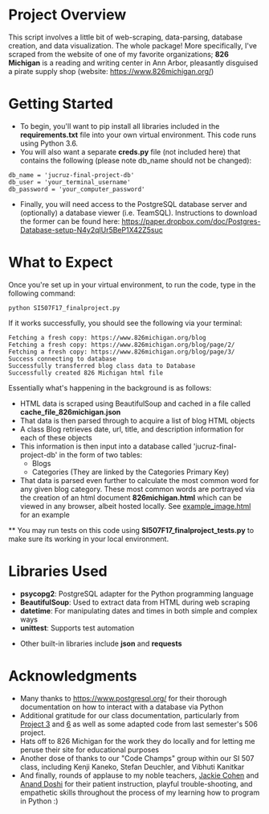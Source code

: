 # Project Overview
This script involves a little bit of web-scraping, data-parsing, database creation, and data visualization. The whole package! More specifically, I've scraped from the website of one of my favorite organizations; **826 Michigan** is a reading and writing center in Ann Arbor, pleasantly disguised a pirate supply shop (website: https://www.826michigan.org/)  

# Getting Started
- To begin, you'll want to pip install all libraries included in the **requirements.txt** file into your own virtual environment. This code runs using Python 3.6.
- You will also want a separate **creds.py** file (not included here) that contains the following (please note db_name should not be changed):

```
db_name = 'jucruz-final-project-db'
db_user = 'your_terminal_username'
db_password = 'your_computer_password'
```
- Finally, you will need access to the PostgreSQL database server and (optionally) a database viewer (i.e. TeamSQL). Instructions to download the former can be found here: https://paper.dropbox.com/doc/Postgres-Database-setup-N4y2qlUr5BeP1X42Z5suc

# What to Expect
Once you're set up in your virtual environment, to run the code, type in the following command:
```
python SI507F17_finalproject.py
```
If it works successfully, you should see the following via your terminal:
```
Fetching a fresh copy: https://www.826michigan.org/blog
Fetching a fresh copy: https://www.826michigan.org/blog/page/2/
Fetching a fresh copy: https://www.826michigan.org/blog/page/3/
Success connecting to database
Successfully transferred blog class data to Database
Successfully created 826 Michigan html file
```
Essentially what's happening in the background is as follows:
- HTML data is scraped using BeautifulSoup and cached in a file called **cache_file_826michigan.json**
- That data is then parsed through to acquire a list of blog HTML objects
- A class Blog retrieves date, url, title, and description information for each of these objects
- This information is then input into a database called 'jucruz-final-project-db' in the form of two tables:
  - Blogs
  - Categories (They are linked by the Categories Primary Key)
- That data is parsed even further to calculate the most common word for any given blog category. These most common words are portrayed via the creation of an html document **826michigan.html** which can be viewed in any browser, albeit hosted locally. See [example_image.html](example_image.html) for an example


** You may run tests on this code using **SI507F17_finalproject_tests.py** to make sure its working in your local environment.


# Libraries Used
- **psycopg2**: PostgreSQL adapter for the Python programming language
- **BeautifulSoup**: Used to extract data from HTML during web scraping
- **datetime**: For manipulating dates and times in both simple and complex ways
- **unittest**: Supports test automation
* Other built-in libraries include **json** and **requests**

# Acknowledgments
- Many thanks to https://www.postgresql.org/ for their thorough documentation on how to interact with a database via Python
- Additional gratitude for our class documentation, particularly from [Project 3](https://github.com/jucruz22/SI507-Project3) and [6](https://github.com/jucruz22/SI507-Project6) as well as some adapted code from last semester's 506 project.
- Hats off to 826 Michigan for the work they do locally and for letting me peruse their site for educational purposes
- Another dose of thanks to our "Code Champs" group within our SI 507 class, including Kenji Kaneko, Stefan Deuchler, and Vibhuti Kanitkar
- And finally, rounds of applause to my noble teachers, [Jackie Cohen](https://github.com/aerenchyma) and [Anand Doshi](https://github.com/anandpdoshi) for their patient instruction, playful trouble-shooting, and empathetic skills throughout the process of my learning how to program in Python :)
